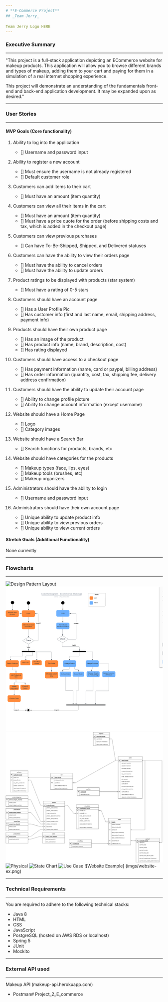 ```yaml
---
# **E-Commerce Project**
## _Team Jerry_

Team Jerry Logo HERE
---
```


### Executive Summary
***
"This project is a full-stack application depicting an ECommerce website for makeup products. This application will allow you to browse different brands and types of makeup, adding them to your cart and paying for them in a simulation of a real internet shopping experience.

This project will demonstrate an understanding of the fundamentals front-end and back-end application development. It may be expanded upon as desired."

***
### User Stories
***

#### MVP Goals (Core functionality)
1. Ability to log into the application
    - [] Username and password input

2. Ability to register a new account
    - [] Must ensure the username is not already registered
    - [] Default customer role
    
3. Customers can add items to their cart
    - [] Must have an amount (item quantity)
    
4. Customers can view all their items in the cart
    - [] Must have an amount (item quantity)
    - [] Must have a price quote for the order (before shipping costs and tax, which is added in the checkout page)
    
5. Customers can view previous purchases
    - [] Can have To-Be-Shipped, Shipped, and Delivered statuses
    
6. Customers can have the ability to view their orders page
    - [] Must have the ability to cancel orders
    - [] Must have the ability to update orders
    
7. Product ratings to be displayed with products (star system)
    - [] Must have a rating of 0-5 stars
    
8. Customers should have an account page
    - [] Has a User Profile Pic
    - [] Has customer info (first and last name, email, shipping address, payment info)
    
9. Products should have their own product page
    - [] Has an image of the product
    - [] Has product info (name, brand, description, cost)
    - [] Has rating displayed
    
10. Customers should have access to a checkout page
    - [] Has payment information (name, card or paypal, billing address)
    - [] Has order information (quantity, cost, tax, shipping fee, delivery address confirmation)
    
11. Customers should have the ability to update their account page
    - [] Ability to change profile picture
    - [] Ability to change account information (except username)
    
12. Website should have a Home Page
    - [] Logo
    - [] Category images
    
13. Website should have a Search Bar
	- [] Search functions for products, brands, etc
	
14. Website should have categories for the products
    - [] Makeup types (face, lips, eyes)
    - [] Makeup tools (brushes, etc)
    - [] Makeup organizers
   
15. Administrators should have the ability to login
    - [] Username and password input
    
16. Administrators should have their own account page
    - [] Unique ability to update product info
    - [] Unique ability to view previous orders
    - [] Unique ability to view current orders
    

#### Stretch Goals (Additional Functionality)

None currently


***
### Flowcharts
***

![Design Pattern Layout](imgs/P1DesignPatternLayout.png)
![Activity](imgs/activity.jpeg)
![Logical](imgs/logical.jpg)
![Physical](imgs/physical.jpg)
![State Chart](imgs/state-chart.jpg)
![Use Case](imgs/use-case.jpg)
![Website Example] (imgs/website-ex.png)

***
### Technical Requirements
***
You are required to adhere to the following technical stacks:
- Java 8
- HTML
- CSS
- JavaScript
- PostgreSQL (hosted on AWS RDS or localhost)
- Spring 5
- JUnit
- Mockito

***
### External API used
***

Makeup API (makeup-api.herokuapp.com)
- Postman# Project_2_E_commerce